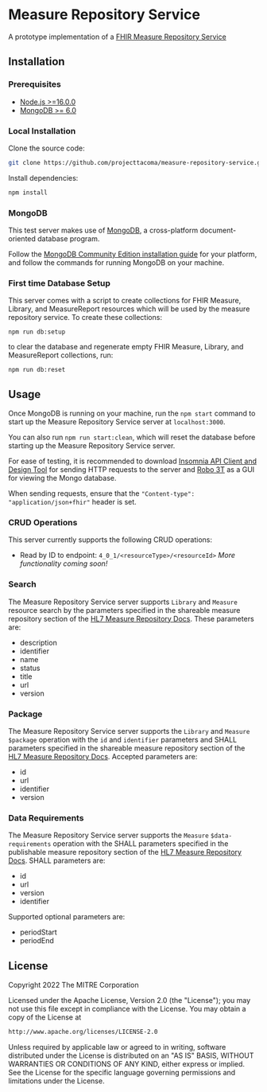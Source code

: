 # Measure Repository Service

A prototype implementation of a [FHIR Measure Repository Service](https://build.fhir.org/ig/HL7/cqf-measures/measure-repository-service.html)

## Installation

### Prerequisites

- [Node.js >=16.0.0](https://nodejs.org/en/)
- [MongoDB >= 6.0](https://www.mongodb.com)

### Local Installation

Clone the source code:

```bash
git clone https://github.com/projecttacoma/measure-repository-service.git 
```

Install dependencies:

```bash
npm install
```
### MongoDB

This test server makes use of [MongoDB](https://www.mongodb.com), a cross-platform document-oriented database program.

Follow the [MongoDB Community Edition installation guide](https://docs.mongodb.com/manual/installation/) for your platform, and follow the commands for running MongoDB on your machine.

### First time Database Setup

This server comes with a script to create collections for FHIR Measure, Library, and MeasureReport resources which will be used by the measure repository service.
To create these collections:

```
npm run db:setup
```

to clear the database and regenerate empty FHIR Measure, Library, and MeasureReport collections, run:

```
npm run db:reset
```

## Usage

Once MongoDB is running on your machine, run the `npm start` command to start up the Measure Repository Service server at `localhost:3000`.

You can also run `npm run start:clean`, which will reset the database before starting up the Measure Repository Service server.

For ease of testing, it is recommended to download [Insomnia API Client and Design Tool](https://insomnia.rest) for sending HTTP requests to the server and [Robo 3T](https://robomongo.org) as a GUI for viewing the Mongo database.

When sending requests, ensure that the `"Content-type": "application/json+fhir"` header is set.

### CRUD Operations

This server currently supports the following CRUD operations:

- Read by ID to endpoint: `4_0_1/<resourceType>/<resourceId>`
  _More functionality coming soon!_

### Search

The Measure Repository Service server supports `Library` and `Measure` resource search by the parameters specified in the shareable measure repository section of the [HL7 Measure Repository Docs](https://build.fhir.org/ig/HL7/cqf-measures/measure-repository-service.html#shareable-measure-repository). These parameters are:

- description
- identifier
- name
- status
- title
- url
- version

### Package

The Measure Repository Service server supports the `Library` and `Measure` `$package` operation with the `id` and `identifier` parameters and SHALL parameters specified in the shareable measure repository section of the [HL7 Measure Repository Docs](https://build.fhir.org/ig/HL7/cqf-measures/measure-repository-service.html#publishable-measure-repository). Accepted parameters are:

- id
- url
- identifier
- version

### Data Requirements

The Measure Repository Service server supports the `Measure` `$data-requirements` operation with the SHALL parameters specified in the publishable measure repository section of the [HL7 Measure Repository Docs](https://build.fhir.org/ig/HL7/cqf-measures/measure-repository-service.html#publishable-measure-repository). SHALL parameters are:

- id
- url
- version
- identifier

Supported optional parameters are:

- periodStart
- periodEnd

## License

Copyright 2022 The MITRE Corporation

Licensed under the Apache License, Version 2.0 (the "License"); you may not use this file except in compliance with the License. You may obtain a copy of the License at

```bash
http://www.apache.org/licenses/LICENSE-2.0
```

Unless required by applicable law or agreed to in writing, software distributed under the License is distributed on an "AS IS" BASIS, WITHOUT WARRANTIES OR CONDITIONS OF ANY KIND, either express or implied. See the License for the specific language governing permissions and limitations under the License.
